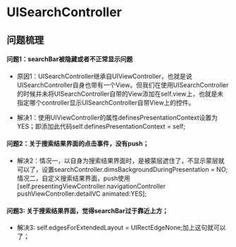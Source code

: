# UISearchController

## 问题梳理

#### 问题1：searchBar被隐藏或者不正常显示问题

 * 原因1：UISearchController继承自UIViewController，也就是说UISearchController自身也带有一个View。但我们在使用UISearchController的时候并未将UISearchController自带的View添加在self.view上，也就是未指定哪个controller显示UISearchController自带View上的控件。
 
 * 解决1：使用UIViewController的属性definesPresentationContext设置为YES；即添加此代码self.definesPresentationContext = self;
 
#### 问题2：关于搜索结果界面的点击事件，没有push；
* 解决2：情况一，以自身为搜索结果界面时，是被蒙层遮住了，不显示蒙层就可以了，设置searchController.dimsBackgroundDuringPresentation = NO;
情况二，自定义搜索结果界面，push使用
[self.presentingViewController.navigationController pushViewController:detailVC animated:YES];

#### 问题3: 关于搜索结果界面，觉得searchBar过于靠近上方；
* 解决3: self.edgesForExtendedLayout = UIRectEdgeNone;加上这句就可以了； 
